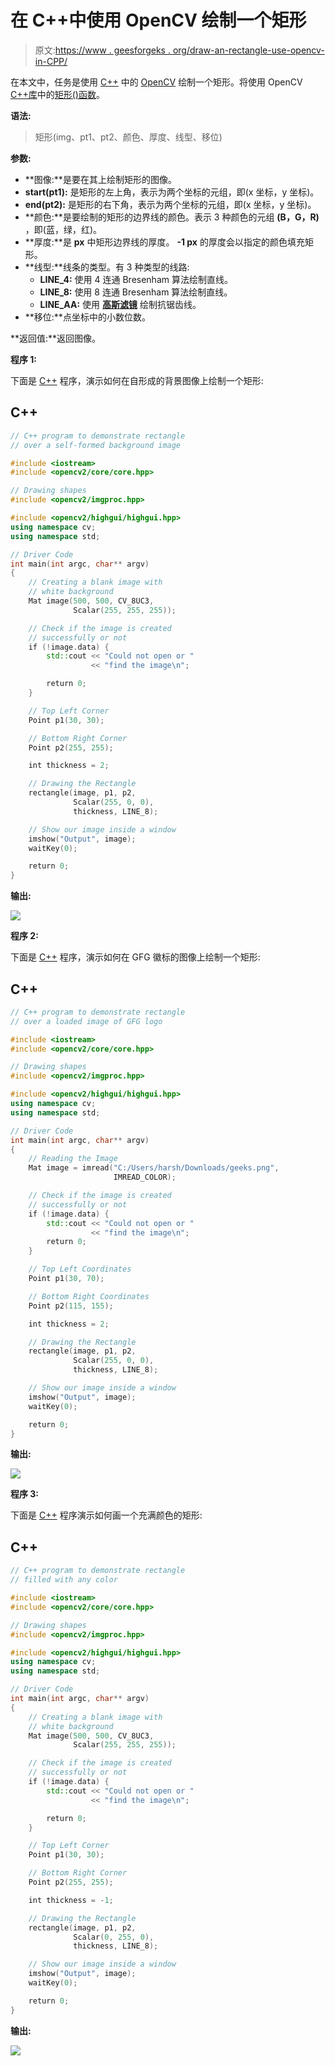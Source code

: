 # 在 C++中使用 OpenCV 绘制一个矩形

> 原文:[https://www . geesforgeks . org/draw-an-rectangle-use-opencv-in-CPP/](https://www.geeksforgeeks.org/draw-an-rectangle-using-opencv-in-cpp/)

在本文中，任务是使用 [C++](https://www.geeksforgeeks.org/c-plus-plus/) 中的 [OpenCV](https://www.geeksforgeeks.org/introduction-to-opencv/) 绘制一个矩形。将使用 OpenCV [C++库](https://www.geeksforgeeks.org/the-c-standard-template-library-stl/)中的[矩形()函数](https://www.geeksforgeeks.org/draw-rectangle-c-graphics/)。

**语法:**

> 矩形(img、pt1、pt2、颜色、厚度、线型、移位)

**参数:**

*   **图像:**是要在其上绘制矩形的图像。
*   **start(pt1):** 是矩形的左上角，表示为两个坐标的元组，即(x 坐标，y 坐标)。
*   **end(pt2):** 是矩形的右下角，表示为两个坐标的元组，即(x 坐标，y 坐标)。
*   **颜色:**是要绘制的矩形的边界线的颜色。表示 3 种颜色的元组 **(B，G，R)** ，即(蓝，绿，红)。
*   **厚度:**是 **px** 中矩形边界线的厚度。 **-1 px** 的厚度会以指定的颜色填充矩形。
*   **线型:**线条的类型。有 3 种类型的线路:
    *   **LINE_4:** 使用 4 连通 Bresenham 算法绘制直线。
    *   **LINE_8:** 使用 8 连通 Bresenham 算法绘制直线。
    *   **LINE_AA:** 使用 [**高斯滤镜**](https://www.geeksforgeeks.org/gaussian-filter-generation-c/) 绘制抗锯齿线。
*   **移位:**点坐标中的小数位数。

**返回值:**返回图像。

**程序 1:**

下面是 [C++](https://www.geeksforgeeks.org/c-plus-plus/) 程序，演示如何在自形成的背景图像上绘制一个矩形:

## C++

```cpp
// C++ program to demonstrate rectangle
// over a self-formed background image

#include <iostream>
#include <opencv2/core/core.hpp>

// Drawing shapes
#include <opencv2/imgproc.hpp>

#include <opencv2/highgui/highgui.hpp>
using namespace cv;
using namespace std;

// Driver Code
int main(int argc, char** argv)
{
    // Creating a blank image with
    // white background
    Mat image(500, 500, CV_8UC3,
              Scalar(255, 255, 255));

    // Check if the image is created
    // successfully or not
    if (!image.data) {
        std::cout << "Could not open or "
                  << "find the image\n";

        return 0;
    }

    // Top Left Corner
    Point p1(30, 30);

    // Bottom Right Corner
    Point p2(255, 255);

    int thickness = 2;

    // Drawing the Rectangle
    rectangle(image, p1, p2,
              Scalar(255, 0, 0),
              thickness, LINE_8);

    // Show our image inside a window
    imshow("Output", image);
    waitKey(0);

    return 0;
}
```

**输出:**

[![](img/2d1b59d8bceccd1eb6be2d45ca7e75ce.png)](https://media.geeksforgeeks.org/wp-content/uploads/20210123125516/gg.jpg)

**程序 2:**

下面是 [C++](https://www.geeksforgeeks.org/c-plus-plus/) 程序，演示如何在 GFG 徽标的图像上绘制一个矩形:

## C++

```cpp
// C++ program to demonstrate rectangle
// over a loaded image of GFG logo

#include <iostream>
#include <opencv2/core/core.hpp>

// Drawing shapes
#include <opencv2/imgproc.hpp>

#include <opencv2/highgui/highgui.hpp>
using namespace cv;
using namespace std;

// Driver Code
int main(int argc, char** argv)
{
    // Reading the Image
    Mat image = imread("C:/Users/harsh/Downloads/geeks.png",
                       IMREAD_COLOR);

    // Check if the image is created
    // successfully or not
    if (!image.data) {
        std::cout << "Could not open or "
                  << "find the image\n";
        return 0;
    }

    // Top Left Coordinates
    Point p1(30, 70);

    // Bottom Right Coordinates
    Point p2(115, 155);

    int thickness = 2;

    // Drawing the Rectangle
    rectangle(image, p1, p2,
              Scalar(255, 0, 0),
              thickness, LINE_8);

    // Show our image inside a window
    imshow("Output", image);
    waitKey(0);

    return 0;
}
```

**输出:**

[![](img/e0248428c3c578e4845a5e1834266c7a.png)](https://media.geeksforgeeks.org/wp-content/uploads/20210123124652/gg.jpg)

**程序 3:**

下面是 [C++](https://www.geeksforgeeks.org/c-plus-plus/) 程序演示如何画一个充满颜色的矩形:

## C++

```cpp
// C++ program to demonstrate rectangle
// filled with any color

#include <iostream>
#include <opencv2/core/core.hpp>

// Drawing shapes
#include <opencv2/imgproc.hpp>

#include <opencv2/highgui/highgui.hpp>
using namespace cv;
using namespace std;

// Driver Code
int main(int argc, char** argv)
{
    // Creating a blank image with
    // white background
    Mat image(500, 500, CV_8UC3,
              Scalar(255, 255, 255));

    // Check if the image is created
    // successfully or not
    if (!image.data) {
        std::cout << "Could not open or "
                  << "find the image\n";

        return 0;
    }

    // Top Left Corner
    Point p1(30, 30);

    // Bottom Right Corner
    Point p2(255, 255);

    int thickness = -1;

    // Drawing the Rectangle
    rectangle(image, p1, p2,
              Scalar(0, 255, 0),
              thickness, LINE_8);

    // Show our image inside a window
    imshow("Output", image);
    waitKey(0);

    return 0;
}
```

**输出:**

[![](img/5ca305e7476d2665bb6eaf9b2789c94e.png)](https://media.geeksforgeeks.org/wp-content/uploads/20210123130021/gg.jpg)